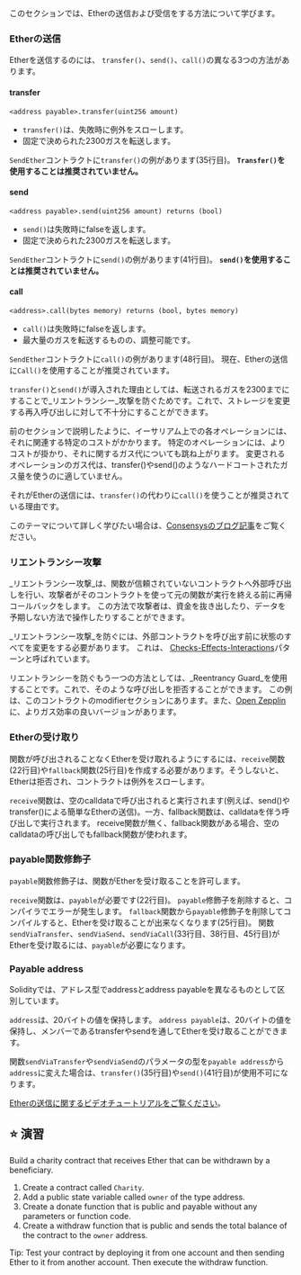 このセクションでは、Etherの送信および受信をする方法について学びます。

### Etherの送信

Etherを送信するのには、 `transfer()`、`send()`、`call()`の異なる3つの方法があります。

#### **transfer**

`<address payable>.transfer(uint256 amount)`

- `transfer()`は、失敗時に例外をスローします。
- 固定で決められた2300ガスを転送します。

`SendEther`コントラクトに`transfer()`の例があります(35行目)。
**`Transfer()`を使用することは推奨されていません。**

#### **send**

`<address payable>.send(uint256 amount) returns (bool)`

- `send()`は失敗時にfalseを返します。
- 固定で決められた2300ガスを転送します。

`SendEther`コントラクトに`send()`の例があります(41行目)。
**`send()`を使用することは推奨されていません。**

#### **call**

`<address>.call(bytes memory) returns (bool, bytes memory)`

- `call()`は失敗時にfalseを返します。
- 最大量のガスを転送するものの、調整可能です。

`SendEther`コントラクトに`call()`の例があります(48行目)。
現在、Etherの送信に`Call()`を使用することが推奨されています。

`transfer()`と`send()`が導入された理由としては、転送されるガスを2300までにすることで_リエントランシー_攻撃を防ぐためです。これで、ストレージを変更する再入呼び出しに対して不十分にすることができます。

前のセクションで説明したように、イーサリアム上での各オペレーションには、それに関連する特定のコストがかかります。 特定のオペレーションには、よりコストが掛かり、それに関するガス代についても跳ね上がります。 変更されるオペレーションのガス代は、transfer()やsend()のようなハードコートされたガス量を使うのに適していません。

それがEtherの送信には、`transfer()`の代わりに`call()`を使うことが推奨されている理由です。

このテーマについて詳しく学びたい場合は、<a href="https://consensys.net/diligence/blog/2019/09/stop-using-soliditys-transfer-now/" target="_blank">Consensysのブログ記事</a>をご覧ください。

### リエントランシー攻撃

_リエントランシー攻撃_は、関数が信頼されていないコントラクトへ外部呼び出しを行い、攻撃者がそのコントラクトを使って元の関数が実行を終える前に再帰コールバックをします。 この方法で攻撃者は、資金を抜き出したり、データを予期しない方法で操作したりすることができます。

_リエントランシー攻撃_を防ぐには、外部コントラクトを呼び出す前に状態のすべてを変更をする必要があります。 これは、 <a href="https://docs.soliditylang.org/en/latest/security-considerations.html#re-entrancy" target="_blank">Checks-Effects-Interactions</a>パターンと呼ばれています。

リエントランシーを防ぐもう一つの方法としては、_Reentrancy Guard_を使用することです。これで、そのような呼び出しを拒否することができます。 この例は、このコントラクトのmodifierセクションにあります。また、<a href="https://github.com/OpenZeppelin/openzeppelin-contracts/blob/master/contracts/security/ReentrancyGuard.sol" target="_blank">Open Zepplin</a>に、よりガス効率の良いバージョンがあります。

### Etherの受け取り

関数が呼び出されることなくEtherを受け取れるようにするには、`receive`関数(22行目)や`fallback`関数(25行目)を作成する必要があります。そうしないと、Etherは拒否され、コントラクトは例外をスローします。

`receive`関数は、空のcalldataで呼び出されると実行されます(例えば、send()やtransfer()による簡単なEtherの送信)。一方、fallback関数は、calldataを伴う呼び出しで実行されます。 receive関数が無く、fallback関数がある場合、空のcalldataの呼び出しでもfallback関数が使われます。

### payable関数修飾子

`payable`関数修飾子は、関数がEtherを受け取ることを許可します。

`receive`関数は、`payable`が必要です(22行目)。 `payable`修飾子を削除すると、コンパイラでエラーが発生します。 `fallback`関数から`payable`修飾子を削除してコンパイルすると、Etherを受け取ることが出来なくなります(25行目)。
関数 `sendViaTransfer`、`sendViaSend`、`sendViaCall`(33行目、38行目、45行目)がEtherを受け取るには、`payable`が必要になります。

### Payable address

Solidityでは、アドレス型でaddressとaddress payableを異なるものとして区別しています。

`address`は、20バイトの値を保持します。
`address payable`は、20バイトの値を保持し、メンバーであるtransferやsendを通してEtherを受け取ることができます。

関数`sendViaTransfer`や`sendViaSend`のパラメータの型を`payable address`から`address`に変えた場合は、`transfer()`(35行目)や`send()`(41行目)が使用不可になります。

<a href="https://www.youtube.com/watch?v=_5vGaqgzlG8" target="_blank">Etherの送信に関するビデオチュートリアルをご覧ください</a>。

## ⭐️ 演習

Build a charity contract that receives Ether that can be withdrawn by a beneficiary.

1. Create a contract called `Charity`.
2. Add a public state variable called `owner` of the type address.
3. Create a donate function that is public and payable without any parameters or function code.
4. Create a withdraw function that is public and sends the total balance of the contract to the `owner` address.

Tip: Test your contract by deploying it from one account and then sending Ether to it from another account. Then execute the withdraw function.